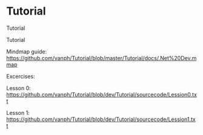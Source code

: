 # Tutorial
Tutorial

Tutorial

Mindmap guide: https://github.com/vanph/Tutorial/blob/master/Tutorial/docs/.Net%20Dev.mmap

Excercises:

Lesson 0: https://github.com/vanph/Tutorial/blob/dev/Tutorial/sourcecode/Lession0.txt

Lesson 1: https://github.com/vanph/Tutorial/blob/dev/Tutorial/sourcecode/Lession1.txt
